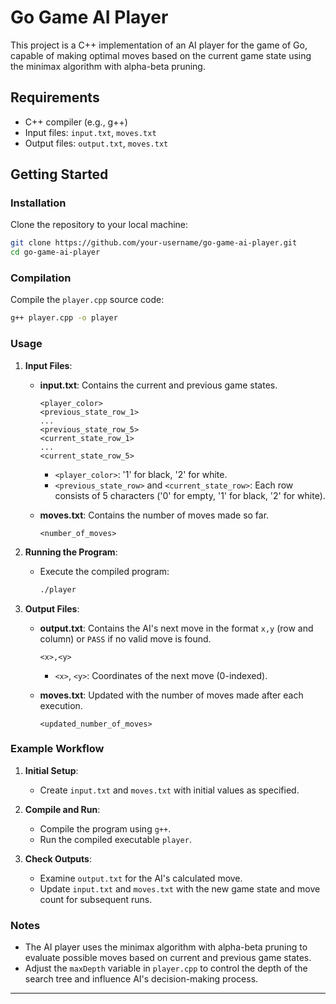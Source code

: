# Go Game AI Player

This project is a C++ implementation of an AI player for the game of Go, capable of making optimal moves based on the current game state using the minimax algorithm with alpha-beta pruning.

## Requirements

- C++ compiler (e.g., g++)
- Input files: `input.txt`, `moves.txt`
- Output files: `output.txt`, `moves.txt`

## Getting Started

### Installation

Clone the repository to your local machine:
```bash
git clone https://github.com/your-username/go-game-ai-player.git
cd go-game-ai-player
```

### Compilation

Compile the `player.cpp` source code:
```bash
g++ player.cpp -o player
```

### Usage

1. **Input Files**:
   - **input.txt**: Contains the current and previous game states.
     ```
     <player_color>
     <previous_state_row_1>
     ...
     <previous_state_row_5>
     <current_state_row_1>
     ...
     <current_state_row_5>
     ```
     - `<player_color>`: '1' for black, '2' for white.
     - `<previous_state_row>` and `<current_state_row>`: Each row consists of 5 characters ('0' for empty, '1' for black, '2' for white).

   - **moves.txt**: Contains the number of moves made so far.
     ```
     <number_of_moves>
     ```

2. **Running the Program**:
   - Execute the compiled program:
     ```bash
     ./player
     ```

3. **Output Files**:
   - **output.txt**: Contains the AI's next move in the format `x,y` (row and column) or `PASS` if no valid move is found.
     ```
     <x>,<y>
     ```
     - `<x>`, `<y>`: Coordinates of the next move (0-indexed).

   - **moves.txt**: Updated with the number of moves made after each execution.
     ```
     <updated_number_of_moves>
     ```

### Example Workflow

1. **Initial Setup**:
   - Create `input.txt` and `moves.txt` with initial values as specified.
   
2. **Compile and Run**:
   - Compile the program using `g++`.
   - Run the compiled executable `player`.

3. **Check Outputs**:
   - Examine `output.txt` for the AI's calculated move.
   - Update `input.txt` and `moves.txt` with the new game state and move count for subsequent runs.

### Notes

- The AI player uses the minimax algorithm with alpha-beta pruning to evaluate possible moves based on current and previous game states.
- Adjust the `maxDepth` variable in `player.cpp` to control the depth of the search tree and influence AI's decision-making process.

---

